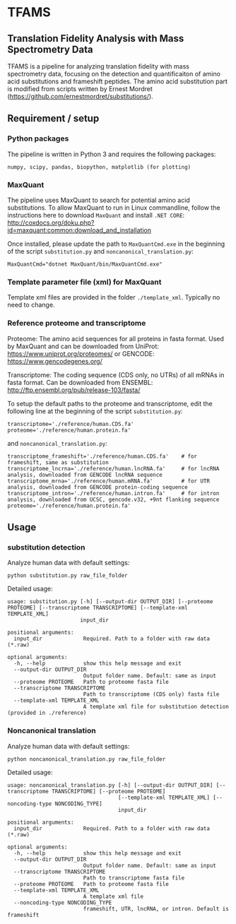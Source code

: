 # TFAMS
## Translation Fidelity Analysis with Mass Spectrometry Data

TFAMS is a pipeline for analyzing translation fidelity with mass spectrometry data, focusing on the detection and quantificaiton of amino acid substitutions and frameshift peptides. The amino acid substitution part is modified from scripts written by Ernest Mordret (https://github.com/ernestmordret/substitutions/).

## Requirement / setup

### Python packages

The pipeline is written in Python 3 and requires the following packages:

```numpy, scipy, pandas, biopython, matplotlib (for plotting)```

### MaxQuant

The pipeline uses MaxQuant to search for potential amino acid substitutions. To allow MaxQuant to run in Linux commandline, follow the instructions here to download ```MaxQuant``` and install ```.NET CORE```: http://coxdocs.org/doku.php?id=maxquant:common:download_and_installation

Once installed, please update the path to ```MaxQuantCmd.exe``` in the beginning of the script ```substitution.py``` and ```noncanonical_translation.py```:

```
MaxQuantCmd="dotnet MaxQuant/bin/MaxQuantCmd.exe"
``` 

### Template parameter file (xml) for MaxQuant
Template xml files are provided in the folder ```./template_xml```. Typically no need to change.

### Reference proteome and transcriptome

Proteome: The amino acid sequences for all proteins in fasta format. Used by MaxQuant and can be downloaded from UniProt: https://www.uniprot.org/proteomes/ or GENCODE: https://www.gencodegenes.org/

Transcriptome: The coding sequence (CDS only, no UTRs) of all mRNAs in fasta format. Can be downloaded from ENSEMBL: http://ftp.ensembl.org/pub/release-103/fasta/

To setup the default paths to the proteome and transcriptome, edit the following line at the beginning of the script ```substitution.py```:

```
transcriptome='./reference/human.CDS.fa'
proteome='./reference/human.protein.fa'
```

and ```noncanonical_translation.py```:

```
transcriptome_frameshift='./reference/human.CDS.fa'    # for frameshift, same as substitution
transcriptome_lncrna='./reference/human.lncRNA.fa'     # for lncRNA analysis, downloaded from GENCODE lncRNA sequence
transcriptome_mrna='./reference/human.mRNA.fa'         # for UTR analysis, downloaded from GENCODE protein-coding sequence
transcriptome_intron='./reference/human.intron.fa'     # for intron analysis, downloaded from UCSC, gencode.v32, +9nt flanking sequence
proteome='./reference/human.protein.fa'
```

## Usage

### substitution detection

Analyze human data with default settings: 

```
python substitution.py raw_file_folder
``` 

Detailed usage:

```
usage: substitution.py [-h] [--output-dir OUTPUT_DIR] [--proteome PROTEOME] [--transcriptome TRANSCRIPTOME] [--template-xml TEMPLATE_XML]
                       input_dir

positional arguments:
  input_dir             Required. Path to a folder with raw data (*.raw)

optional arguments:
  -h, --help            show this help message and exit
  --output-dir OUTPUT_DIR
                        Output folder name. Default: same as input
  --proteome PROTEOME   Path to proteome fasta file
  --transcriptome TRANSCRIPTOME
                        Path to transcriptome (CDS only) fasta file
  --template-xml TEMPLATE_XML
                        A template xml file for substitution detection (provided in ./reference)
``` 
### Noncanonical translation 

Analyze human data with default settings: 

```
python noncanonical_translation.py raw_file_folder
``` 

Detailed usage:

```
usage: noncanonical_translation.py [-h] [--output-dir OUTPUT_DIR] [--transcriptome TRANSCRIPTOME] [--proteome PROTEOME]
                                   [--template-xml TEMPLATE_XML] [--noncoding-type NONCODING_TYPE]
                                   input_dir

positional arguments:
  input_dir             Required. Path to a folder with raw data (*.raw)

optional arguments:
  -h, --help            show this help message and exit
  --output-dir OUTPUT_DIR
                        Output folder name. Default: same as input
  --transcriptome TRANSCRIPTOME
                        Path to transcriptome fasta file
  --proteome PROTEOME   Path to proteome fasta file
  --template-xml TEMPLATE_XML
                        A template xml file
  --noncoding-type NONCODING_TYPE
                        frameshift, UTR, lncRNA, or intron. Default is frameshift
``` 
